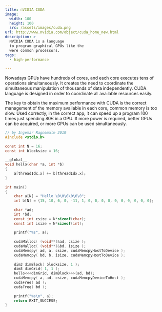 ```yaml
---
title: nVIDIA CUDA
image: 
  width: 100
  height: 100
  src: /assets/images/cuda.png
url: http://www.nvidia.com/object/cuda_home_new.html
description: >
  NVIDIA CUDA is a language
  to program graphical GPUs like the
  were common processors.
tags:
  - high-performance
  
---
```

Nowadays GPUs have hundreds of cores, and each core executes
tens of operations simultaneously.
It creates the need to coordinate the simultaneous
manipulation of thousands of data independently.
CUDA language is designed in order to coordinate
all available resources easily.

The key to obtain the maximum performance with CUDA is the
correct management of the memory available in each core,
common memory is too slow.
Used correctly, in the correct app,
it can speed up a program 100 times just spending 80€ in a GPU.
If more power is required, better GPUs can be acquired,
or more GPUs can be used simultaneously.

```c
// by Ingemar Ragnemalm 2010
#include <stdio.h>
 
const int N = 16; 
const int blocksize = 16; 
 
__global__ 
void hello(char *a, int *b) 
{
    a[threadIdx.x] += b[threadIdx.x];
}
 
int main()
{
    char a[N] = "Hello \0\0\0\0\0\0";
    int b[N] = {15, 10, 6, 0, -11, 1, 0, 0, 0, 0, 0, 0, 0, 0, 0, 0};
 
    char *ad;
    int *bd;
    const int csize = N*sizeof(char);
    const int isize = N*sizeof(int);
 
    printf("%s", a);
 
    cudaMalloc( (void**)&ad, csize ); 
    cudaMalloc( (void**)&bd, isize ); 
    cudaMemcpy( ad, a, csize, cudaMemcpyHostToDevice ); 
    cudaMemcpy( bd, b, isize, cudaMemcpyHostToDevice ); 
    
    dim3 dimBlock( blocksize, 1 );
    dim3 dimGrid( 1, 1 );
    hello<<<dimGrid, dimBlock>>>(ad, bd);
    cudaMemcpy( a, ad, csize, cudaMemcpyDeviceToHost ); 
    cudaFree( ad );
    cudaFree( bd );
    
    printf("%s\n", a);
    return EXIT_SUCCESS;
}
```
